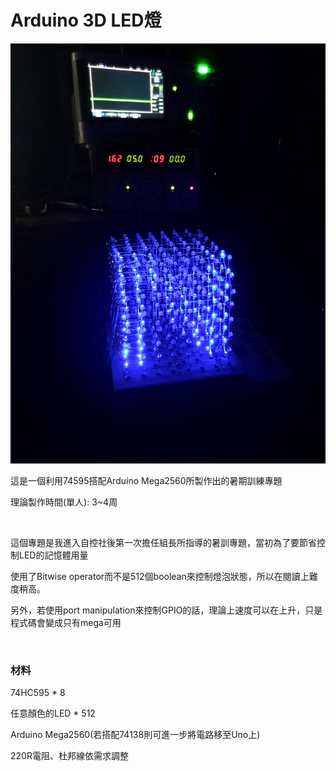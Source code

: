 <h1>Arduino 3D LED燈</h1>

<img src="/galley/3.jpg" />

<p>這是一個利用74595搭配Arduino Mega2560所製作出的暑期訓練專題</p>
<p>理論製作時間(單人): 3~4周</p>
<br>
<p>這個專題是我進入自控社後第一次擔任組長所指導的暑訓專題，當初為了要節省控制LED的記憶體用量</p>
<p>使用了Bitwise operator而不是512個boolean來控制燈泡狀態，所以在閱讀上難度稍高。</p>
<p>另外，若使用port manipulation來控制GPIO的話，理論上速度可以在上升，只是程式碼會變成只有mega可用</p>
<br>
<h3>材料</h3>
<p>74HC595 * 8</p>
<p>任意顏色的LED * 512</p>
<p>Arduino Mega2560(若搭配74138則可進一步將電路移至Uno上)</p>
<p>220R電阻、杜邦線依需求調整</p>
